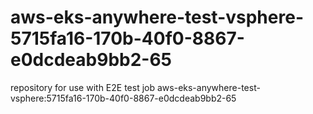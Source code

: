 # aws-eks-anywhere-test-vsphere-5715fa16-170b-40f0-8867-e0dcdeab9bb2-65
repository for use with E2E test job aws-eks-anywhere-test-vsphere:5715fa16-170b-40f0-8867-e0dcdeab9bb2-65
